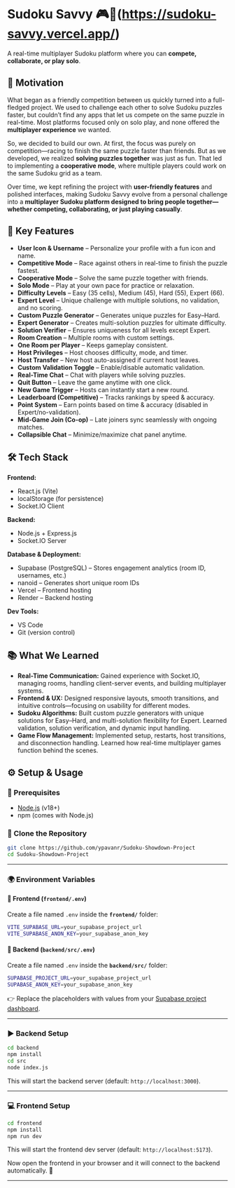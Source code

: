 # Sudoku Savvy 🎮🧩(https://sudoku-savvy.vercel.app/)

A real-time multiplayer Sudoku platform where you can **compete, collaborate, or play solo**.

## 📌 Motivation

What began as a friendly competition between us quickly turned into a full-fledged project. We used to challenge each other to solve Sudoku puzzles faster, but couldn’t find any apps that let us compete on the same puzzle in real-time. Most platforms focused only on solo play, and none offered the **multiplayer experience** we wanted.

So, we decided to build our own. At first, the focus was purely on competition—racing to finish the same puzzle faster than friends. But as we developed, we realized **solving puzzles together** was just as fun. That led to implementing a **cooperative mode**, where multiple players could work on the same Sudoku grid as a team.

Over time, we kept refining the project with **user-friendly features** and polished interfaces, making Sudoku Savvy evolve from a personal challenge into a **multiplayer Sudoku platform designed to bring people together—whether competing, collaborating, or just playing casually**.



## 🚀 Key Features

* **User Icon & Username** – Personalize your profile with a fun icon and name.
* **Competitive Mode** – Race against others in real-time to finish the puzzle fastest.
* **Cooperative Mode** – Solve the same puzzle together with friends.
* **Solo Mode** – Play at your own pace for practice or relaxation.
* **Difficulty Levels** – Easy (35 cells), Medium (45), Hard (55), Expert (66).
* **Expert Level** – Unique challenge with multiple solutions, no validation, and no scoring.
* **Custom Puzzle Generator** – Generates unique puzzles for Easy–Hard.
* **Expert Generator** – Creates multi-solution puzzles for ultimate difficulty.
* **Solution Verifier** – Ensures uniqueness for all levels except Expert.
* **Room Creation** – Multiple rooms with custom settings.
* **One Room per Player** – Keeps gameplay consistent.
* **Host Privileges** – Host chooses difficulty, mode, and timer.
* **Host Transfer** – New host auto-assigned if current host leaves.
* **Custom Validation Toggle** – Enable/disable automatic validation.
* **Real-Time Chat** – Chat with players while solving puzzles.
* **Quit Button** – Leave the game anytime with one click.
* **New Game Trigger** – Hosts can instantly start a new round.
* **Leaderboard (Competitive)** – Tracks rankings by speed & accuracy.
* **Point System** – Earn points based on time & accuracy (disabled in Expert/no-validation).
* **Mid-Game Join (Co-op)** – Late joiners sync seamlessly with ongoing matches.
* **Collapsible Chat** – Minimize/maximize chat panel anytime.


## 🛠 Tech Stack

**Frontend:**

* React.js (Vite)
* localStorage (for persistence)
* Socket.IO Client

**Backend:**

* Node.js + Express.js
* Socket.IO Server

**Database & Deployment:**

* Supabase (PostgreSQL) – Stores engagement analytics (room ID, usernames, etc.)
* nanoid – Generates short unique room IDs
* Vercel – Frontend hosting
* Render – Backend hosting

**Dev Tools:**

* VS Code
* Git (version control)



## 📚 What We Learned

* **Real-Time Communication:** Gained experience with Socket.IO, managing rooms, handling client-server events, and building multiplayer systems.
* **Frontend & UX:** Designed responsive layouts, smooth transitions, and intuitive controls—focusing on usability for different modes.
* **Sudoku Algorithms:** Built custom puzzle generators with unique solutions for Easy–Hard, and multi-solution flexibility for Expert. Learned validation, solution verification, and dynamic input handling.
* **Game Flow Management:** Implemented setup, restarts, host transitions, and disconnection handling. Learned how real-time multiplayer games function behind the scenes.


## ⚙️ Setup & Usage

### 🔧 Prerequisites

* [Node.js](https://nodejs.org/) (v18+)
* npm (comes with Node.js)

### 📂 Clone the Repository

```bash
git clone https://github.com/ypavanr/Sudoku-Showdown-Project
cd Sudoku-Showdown-Project
```

---

### 🌍 Environment Variables

#### 📌 Frontend (`frontend/.env`)

Create a file named `.env` inside the **`frontend/`** folder:

```bash
VITE_SUPABASE_URL=your_supabase_project_url
VITE_SUPABASE_ANON_KEY=your_supabase_anon_key
```

#### 📌 Backend (`backend/src/.env`)

Create a file named `.env` inside the **`backend/src/`** folder:

```bash
SUPABASE_PROJECT_URL=your_supabase_project_url
SUPABASE_ANON_KEY=your_supabase_anon_key
```

👉 Replace the placeholders with values from your [Supabase project dashboard](https://supabase.com/).

---

### ▶️ Backend Setup

```bash
cd backend
npm install
cd src
node index.js
```

This will start the backend server (default: `http://localhost:3000`).

---

### 💻 Frontend Setup

```bash
cd frontend
npm install
npm run dev
```

This will start the frontend dev server (default: `http://localhost:5173`).

Now open the frontend in your browser and it will connect to the backend automatically. 🎉

---
